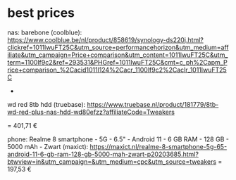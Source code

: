 # best prices
nas:
barebone (coolblue): https://www.coolblue.be/nl/product/858619/synology-ds220j.html?clickref=1011lwuFT25C&utm_source=performancehorizon&utm_medium=affiliate&utm_campaign=Price+comparison&utm_content=1011lwuFT25C&utm_term=1100lf9c2&ref=293531&PHGref=1011lwuFT25C&cmt=c_ph%2Capm_Price+comparison_%2Cacid1011l124%2Cacr_1100lf9c2%2Caclr_1011lwuFT25C

+

wd red 8tb hdd (truebase): https://www.truebase.nl/product/181779/8tb-wd-red-plus-nas-hdd-wd80efzz?affiliateCode=Tweakers

= 401,71 €

phone:
Realme 8 smartphone - 5G - 6.5" - Android 11 - 6 GB RAM - 128 GB - 5000 mAh - Zwart (maxict):
https://maxict.nl/realme-8-smartphone-5g-65-android-11-6-gb-ram-128-gb-5000-mah-zwart-p20203685.html?btwview=in&utm_campaign=&utm_medium=cpc&utm_source=tweakers
= 197,53 €
